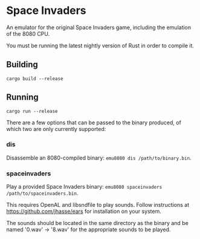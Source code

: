 # Space Invaders
An emulator for the original Space Invaders game, including the emulation of the 8080 CPU.

You must be running the latest nightly version of Rust in order to compile it.

## Building
`cargo build --release`

## Running
`cargo run --release`

There are a few options that can be passed to the binary produced, of which two are only currently supported:

### dis
Disassemble an 8080-compiled binary: `emu8080 dis /path/to/binary.bin`.

### spaceinvaders
Play a provided Space Invaders binary: `emu8080 spaceinvaders /path/to/spaceinvaders.bin`.

This requires OpenAL and libsndfile to play sounds. Follow instructions at https://github.com/jhasse/ears for installation on your system.

The sounds should be located in the same directory as the binary and be named '0.wav' -> '8.wav' for the appropriate sounds to be played.
